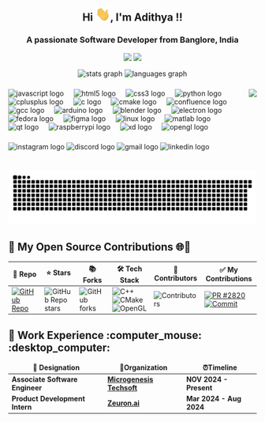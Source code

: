 <h2  align="center">Hi <img src="https://github.com/ItsRoy69/ItsRoy69/blob/main/Hi.gif" width="30">, I'm Adithya !!</h2>
<h3  align="center">A passionate Software Developer from Banglore, India</h3>
<div align="center">
<p align="center">
  <a href="#work-experience"><img src="https://img.shields.io/badge/-Work_Experience-blue?style=for-the-badge" /></a>
  <a href="#my-opensource"><img src="https://img.shields.io/badge/-Open_Source_Contributions-green?style=for-the-badge" /></a>
</p>
</div>

<div align="center">
  <img src="https://github-readme-stats.vercel.app/api?username=adithyahk46&hide_title=false&hide_rank=false&show_icons=true&include_all_commits=true&count_private=true&disable_animations=false&theme=dracula&locale=en&hide_border=false" height="150" alt="stats graph"  />
  <img src="https://github-readme-stats.vercel.app/api/top-langs?username=adithyahk46&locale=en&hide_title=false&layout=compact&card_width=320&langs_count=5&theme=dracula&hide_border=false" height="150" alt="languages graph"  />
</div>

###

<img align="right" height="150" src="https://user-images.githubusercontent.com/78967360/170852240-49c451c2-5323-4d71-81fe-9a0c6bd6a23a.gif"  />

###

<div align="left">
  <img src="https://cdn.jsdelivr.net/gh/devicons/devicon/icons/javascript/javascript-original.svg" height="30" alt="javascript logo"  />
  <img width="12" />
  <img src="https://cdn.jsdelivr.net/gh/devicons/devicon/icons/html5/html5-original.svg" height="30" alt="html5 logo"  />
  <img width="12" />
  <img src="https://cdn.jsdelivr.net/gh/devicons/devicon/icons/css3/css3-original.svg" height="30" alt="css3 logo"  />
  <img width="12" />
  <img src="https://cdn.jsdelivr.net/gh/devicons/devicon/icons/python/python-original.svg" height="30" alt="python logo"  />
  <img width="12" />
  <img src="https://cdn.jsdelivr.net/gh/devicons/devicon/icons/cplusplus/cplusplus-original.svg" height="30" alt="cplusplus logo"  />
  <img width="12" />
  <img src="https://skillicons.dev/icons?i=c" height="30" alt="c logo"  />
  <img width="12" />
  <img src="https://cdn.jsdelivr.net/gh/devicons/devicon/icons/cmake/cmake-original.svg" height="30" alt="cmake logo"  />
  <img width="12" />
  <img src="https://cdn.jsdelivr.net/gh/devicons/devicon/icons/confluence/confluence-original.svg" height="30" alt="confluence logo"  />
  <img width="12" />
  <img src="https://cdn.jsdelivr.net/gh/devicons/devicon/icons/gcc/gcc-original.svg" height="30" alt="gcc logo"  />
  <img width="12" />
  <img src="https://cdn.simpleicons.org/arduino/00979D" height="30" alt="arduino logo"  />
  <img width="12" />
  <img src="https://cdn.jsdelivr.net/gh/devicons/devicon/icons/blender/blender-original.svg" height="30" alt="blender logo"  />
  <img width="12" />
  <img src="https://cdn.jsdelivr.net/gh/devicons/devicon/icons/electron/electron-original.svg" height="30" alt="electron logo"  />
  <img width="12" />
  <img src="https://cdn.jsdelivr.net/gh/devicons/devicon/icons/fedora/fedora-original.svg" height="30" alt="fedora logo"  />
  <img width="12" />
  <img src="https://cdn.jsdelivr.net/gh/devicons/devicon/icons/figma/figma-original.svg" height="30" alt="figma logo"  />
  <img width="12" />
  <img src="https://cdn.jsdelivr.net/gh/devicons/devicon/icons/linux/linux-original.svg" height="30" alt="linux logo"  />
  <img width="12" />
  <img src="https://cdn.jsdelivr.net/gh/devicons/devicon/icons/matlab/matlab-original.svg" height="30" alt="matlab logo"  />
  <img width="12" />
  <img src="https://cdn.jsdelivr.net/gh/devicons/devicon/icons/qt/qt-original.svg" height="30" alt="qt logo"  />
  <img width="12" />
  <img src="https://cdn.jsdelivr.net/gh/devicons/devicon/icons/raspberrypi/raspberrypi-original.svg" height="30" alt="raspberrypi logo"  />
  <img width="12" />
  <img src="https://skillicons.dev/icons?i=xd" height="30" alt="xd logo"  />
  <img width="12" />
  <img src="https://img.shields.io/badge/OpenGL-5586A4?logo=opengl&logoColor=white&style=for-the-badge" height="30" alt="opengl logo"  />
</div>

###

<div align="left">
  <img src="https://img.shields.io/static/v1?message=Instagram&logo=instagram&label=&color=E4405F&logoColor=white&labelColor=&style=for-the-badge" height="35" alt="instagram logo"  />
  <img src="https://img.shields.io/static/v1?message=Discord&logo=discord&label=&color=7289DA&logoColor=white&labelColor=&style=for-the-badge" height="35" alt="discord logo"  />
  <img src="https://img.shields.io/static/v1?message=Gmail&logo=gmail&label=&color=D14836&logoColor=white&labelColor=&style=for-the-badge" height="35" alt="gmail logo"  />
  <img src="https://img.shields.io/static/v1?message=LinkedIn&logo=linkedin&label=&color=0077B5&logoColor=white&labelColor=&style=for-the-badge" height="35" alt="linkedin logo"  />
</div>

###

<br clear="both">

<picture>
  <source media="(prefers-color-scheme: dark)" srcset="https://raw.githubusercontent.com/adithyahk46/adithyahk46/output/github-contribution-grid-snake-dark.svg">
  <source media="(prefers-color-scheme: light)" srcset="https://raw.githubusercontent.com/adithyahk46/adithyahk46/output/github-contribution-grid-snake.svg">
  <img alt="github contribution grid snake animation" src="https://raw.githubusercontent.com/adithyahk46/adithyahk46/output/github-contribution-grid-snake.svg">
</picture>

###

<h2 align="left" id="my-opensource"> 🤝 My Open Source Contributions 🌐💙 </h2>

| 🎁 Repo | ⭐ Stars | 📚 Forks | 🛠 Tech Stack | 👥 Contributors  | ✅ My Contributions |
| --- | --- | --- | --- | --- | --- |
| [![GitHub Repo](https://img.shields.io/badge/osgEarth-osgEarth-blue?style=flat-square)](https://github.com/gwaldron/osgearth) | ![GitHub Repo stars](https://img.shields.io/github/stars/gwaldron/osgearth?style=flat-square) | ![GitHub forks](https://img.shields.io/github/forks/gwaldron/osgearth?style=flat-square) | ![C++](https://img.shields.io/badge/-C++-00599C?style=flat-square&logo=c%2B%2B&logoColor=white) ![CMake](https://img.shields.io/badge/-CMake-064F8C?style=flat-square&logo=cmake&logoColor=white) ![OpenGL](https://img.shields.io/badge/-OpenGL-5586A4?style=flat-square&logo=opengl&logoColor=white) | ![Contributors](https://img.shields.io/github/contributors/gwaldron/osgearth?style=flat-square) | [![PR #2820](https://img.shields.io/badge/PR%20%232820-Merged-brightgreen?style=flat-square)](https://github.com/gwaldron/osgearth/pull/2820) <br> [![Commit](https://img.shields.io/badge/Commit-2e3c242-blue?style=flat-square)](https://github.com/gwaldron/osgearth/commit/2e3c242c03bc3c6c1961e693cd0413f2274ea2dc) |

###

<h2 align="left" id = "work-experience">🚀 Work Experience :computer_mouse: :desktop_computer: </h2> 

<table>
  <thead align="center">
    <tr border: none;>
      <td><b> 💼 Designation </b></td> 
      <td><b> 🏢Organization </b></td> 
      <td><b> ⏰Timeline  </b></td> 
      </tr>
  </thead>
  <tbody> 
    <tr>
      <td> <b>Associate Software Engineer</b> </td>
      <td><a href="https://mgtechsoft.com/"/><b>Microgenesis Techsoft</b></a></td>
      <td> <b>NOV 2024 - Present </b> </td>
   </tr>
   <tr>
      <td> <b>Product Development Intern</b> </td>
      <td><a href="https://www.zeuron.co/"/><b>Zeuron.ai</b></a></td>
      <td> <b>Mar 2024 - Aug 2024 </b> </td>
   </tr>  
